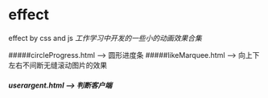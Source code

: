 # effect
effect by css and js
<em> 工作学习中开发的一些小的动画效果合集 </em>

#####circleProgress.html --> 圆形进度条
#####likeMarquee.html --> 向上下左右不间断无缝滚动图片的效果
##### userargent.html --> 判断客户端
